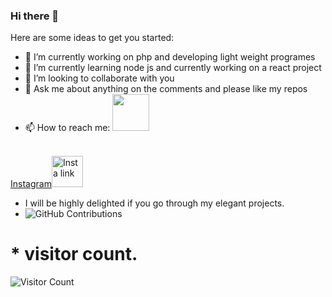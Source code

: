 ### Hi there 👋



Here are some ideas to get you started:

- 🔭 I’m currently working on php and developing light weight programes
- 🌱 I’m currently learning node js and currently working on a react project
- 👯 I’m looking to collaborate with you 
- 💬 Ask me about anything on the comments and please like my repos
- 📫 How to reach me: <img src="https://camo.githubusercontent.com/63371d36886ee658f5a97401f393e1ab1684b2fd3de674b8f5efc7d410b2a3d0/68747470733a2f2f6d656469612e67697068792e636f6d2f6d656469612f57556c706c634d704f43456d5447427442572f67697068792e676966" height="59" height="59">
</br>
<a href="https://instagram.com/clout_kitten">Instagram<img alt="Insta link" src="https://upload.wikimedia.org/wikipedia/commons/thumb/5/58/Instagram-Icon.png/600px-Instagram-Icon.png?20190314235631" height="50" width="50"></a>

* I will be highly delighted if you go through my elegant projects.
* ![GitHub Contributions](https://github-readme-stats.vercel.app/api?username=cloutHacker&show_icons=true&title_color=aqua&icon_color=79ff97&text_color=green&bg_color=151515)
# * visitor count.

![Visitor Count](https://profile-counter.glitch.me/cloutHacker/count.svg)
